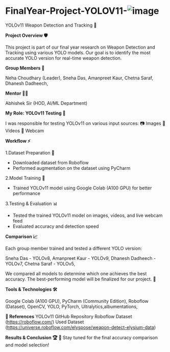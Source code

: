# FinalYear-Project-YOLOV11-![image](https://github.com/user-attachments/assets/0172eb10-8b2b-49ad-9e9b-949b15ab9f83)

YOLOv11 Weapon Detection and Tracking 🚀

**Project Overview 🛡️**

This project is part of our final year research on Weapon Detection and Tracking using various YOLO models. Our goal is to identify the most accurate YOLO version for real-time weapon detection.

**Group Members 👥**

Neha Choudhary (Leader),
Sneha Das,
Amanpreet Kaur,
Chetna Saraf,
Dhanesh Dadheech,

**Mentor 👨‍🏫**

Abhishek Sir (HOD, AI/ML Department)

**My Role: YOLOv11 Testing 🧪**

I was responsible for testing YOLOv11 on various input sources:
📷 Images
🎥 Videos
🎦 Webcam

**Workflow ⚡**

1.Dataset Preparation 📂

- Downloaded dataset from Roboflow
- Performed augmentation on the dataset using PyCharm

2.Model Training 🎯

- Trained YOLOv11 model using Google Colab (A100 GPU) for better performance

3.Testing & Evaluation 📊

- Tested the trained YOLOv11 model on images, videos, and live webcam feed
- Evaluated accuracy and detection speed

**Comparison 📈**

Each group member trained and tested a different YOLO version:

Sneha Das - YOLOv8,
Amanpreet Kaur - YOLOv9,
Dhanesh Dadheech - YOLOv7,
Chetna Saraf - YOLOv5,

We compared all models to determine which one achieves the best accuracy. The best-performing model will be finalized for our project. 🎯

**Tools & Technologies 🛠️**

Google Colab (A100 GPU),
PyCharm (Community Edition),
Roboflow (Dataset),
OpenCV, YOLO, PyTorch, Ultralytics,albumentations,

**🔗 References**
YOLOv11 GitHub Repository
Roboflow Dataset (https://roboflow.com/)
Used Dataset (https://universe.roboflow.com/elyspose/weapon-detect-elysium-data)

**Results & Conclusion 🏆**
📢 Stay tuned for the final accuracy comparison and model selection!
